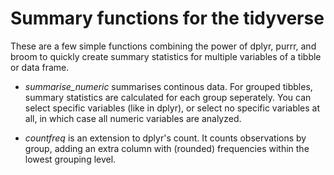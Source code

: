 # Summary functions for the tidyverse
These are a few simple functions combining the power of dplyr, purrr, and broom to quickly create summary statistics for multiple variables of a tibble or data frame.

* _summarise_numeric_ summarises continous data. For grouped tibbles, summary statistics are calculated for each group seperately. You can select specific variables (like in dplyr), or select no specific variables at all, in which case all numeric variables are analyzed.

* _countfreq_ is an extension to dplyr's count. It counts observations by group, adding an extra column with (rounded) frequencies within the lowest grouping level.
